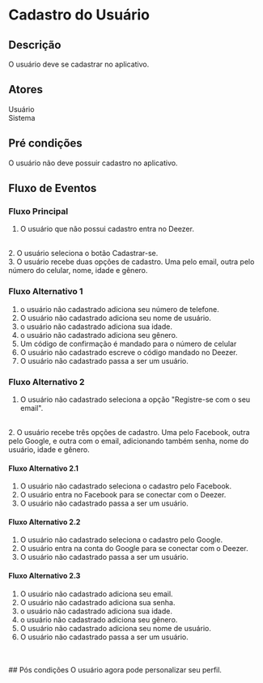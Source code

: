 #  Cadastro do Usuário
<div class="line"></div>

##  Descrição


O usuário deve se cadastrar no aplicativo.

##  Atores

Usuário
<br>
Sistema

##  Pré condições

O usuário não deve possuir cadastro no aplicativo.

##  Fluxo de Eventos

### Fluxo Principal
1. O usuário que não possui cadastro entra no Deezer.
<br>
2. O usuário seleciona o botão Cadastrar-se.
<br>
3. O usuário recebe duas opções de cadastro. Uma pelo email, outra pelo número do celular, nome, idade e gênero.
<br>

### Fluxo Alternativo 1

1. o usuário não cadastrado adiciona seu número de telefone.
2. O usuário não cadastrado adiciona seu nome de usuário.
3. o usuário não cadastrado adiciona sua idade.
4. o usuário não cadastrado adiciona seu gênero.
5. Um código de confirmação é mandado para o número de celular
6. O usuário não cadastrado escreve o código mandado no Deezer.
7. O usuário não cadastrado passa a ser um usuário.

### Fluxo Alternativo 2

1. O usuário não cadastrado seleciona a opção "Registre-se com o seu email".
<br>
2. O usuário recebe três opções de cadastro. Uma pelo Facebook, outra pelo Google, e outra com o email, adicionando também senha, nome do usuário, idade e gênero.


#### Fluxo Alternativo 2.1

1. O usuário não cadastrado seleciona o cadastro pelo Facebook.
2. O usuário entra no Facebook para se conectar com o Deezer.
3. O usuário não cadastrado passa a ser um usuário.

#### Fluxo Alternativo 2.2

1. O usuário não cadastrado seleciona o cadastro pelo Google.
2. O usuário entra na conta do Google para se conectar com o Deezer.
3. O usuário não cadastrado passa a ser um usuário.

#### Fluxo Alternativo 2.3

1. O usuário não cadastrado adiciona seu email.
2. O usuário não cadastrado adiciona sua senha.
3. o usuário não cadastrado adiciona sua idade.
4. o usuário não cadastrado adiciona seu gênero.
5. O usuário não cadastrado adiciona seu nome de usuário.
6. O usuário não cadastrado passa a ser um usuário.
<br>
<br>
## Pós condições
O usuário agora pode personalizar seu perfil. 

